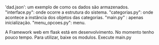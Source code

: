 'dad.json': um exemplo de como os dados são armazenados.
"interface.py": onde ocorre a estrutura do sistema.
"categorias.py": onde acontece a instância dos objetos das categorias. 
"main.py" : apenas inicialização. 
"menu_opcoes.py": menu.

A Framework web em flask está em desenvolvimento. No momento tenho pouco tempo.
Para utilizar, baixe os modulos. Execute main.py
